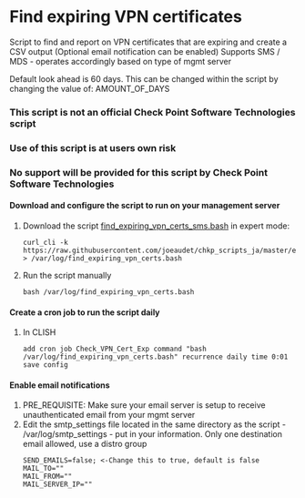 # Find expiring VPN certificates #

Script to find and report on VPN certificates that are expiring and create a CSV output (Optional email notification can be enabled) 
Supports SMS / MDS - operates accordingly based on type of mgmt server

Default look ahead is 60 days. This can be changed within the script by changing the value of: AMOUNT_OF_DAYS

### This script is not an official Check Point Software Technologies script
### Use of this script is at users own risk
### No support will be provided for this script by Check Point Software Technologies

#### Download and configure the script to run on your management server
1. Download the script [find_expiring_vpn_certs_sms.bash](https://raw.githubusercontent.com/joeaudet/chkp_scripts_ja/master/expiring_vpn_certs_reporting/find_expiring_vpn_certs.bash) in expert mode:
    ```
    curl_cli -k https://raw.githubusercontent.com/joeaudet/chkp_scripts_ja/master/expiring_vpn_certs_reporting/find_expiring_vpn_certs.bash > /var/log/find_expiring_vpn_certs.bash
    ```
1. Run the script manually
    ```
    bash /var/log/find_expiring_vpn_certs.bash
    ```

#### Create a cron job to run the script daily
1. In CLISH  
    ```
    add cron job Check_VPN_Cert_Exp command "bash /var/log/find_expiring_vpn_certs.bash" recurrence daily time 0:01  
    save config
    ```

#### Enable email notifications
1. PRE_REQUISITE: Make sure your email server is setup to receive unauthenticated email from your mgmt server
2. Edit the smtp_settings file located in the same directory as the script - /var/log/smtp_settings - put in your information. Only one destination email allowed, use a distro group
    ```
    SEND_EMAILS=false; <-Change this to true, default is false
    MAIL_TO=""  
    MAIL_FROM=""  
    MAIL_SERVER_IP=""  
    ```
